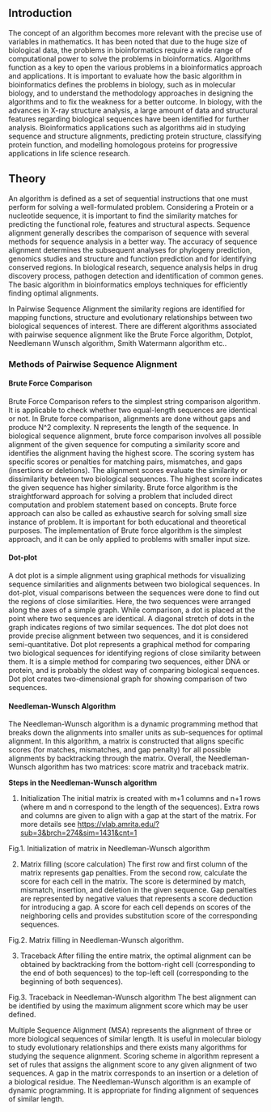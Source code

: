 ## Introduction

The concept of an algorithm becomes more relevant with the precise use of variables in mathematics. It has been noted that due to the huge size of biological data, the problems in bioinformatics require a wide range of computational power to solve the problems in bioinformatics. Algorithms function as a key to open the various problems in a bioinformatics approach and applications. It is important to evaluate how the basic algorithm in bioinformatics defines the problems in biology, such as in molecular biology, and to understand the methodology approaches in designing the algorithms and to fix the weakness for a better outcome. In biology, with the advances in X-ray structure analysis, a large amount of data and structural features regarding biological sequences have been identified for further analysis. Bioinformatics applications such as algorithms aid in studying sequence and structure alignments, predicting protein structure, classifying protein function, and modelling homologous proteins for progressive applications in life science research.


## Theory
An algorithm is defined as a set of sequential instructions that one must perform for solving a well-formulated problem. Considering a Protein or a nucleotide sequence, it is important to find the similarity matches for predicting the functional role, features and structural aspects. Sequence alignment generally describes the comparison of sequence with several methods for sequence analysis in a better way. The accuracy of sequence alignment determines the subsequent analyses for phylogeny prediction, genomics studies and structure and function prediction and for identifying conserved regions. In biological research, sequence analysis helps in drug discovery process, pathogen detection and identification of common genes. The basic algorithm in bioinformatics employs techniques for efficiently finding optimal alignments. 

In Pairwise Sequence Alignment the similarity regions are identified for mapping functions, structure and evolutionary relationships between two biological sequences of interest. There are different algorithms associated with pairwise sequence alignment like the Brute Force algorithm, Dotplot, Needlemann Wunsch algorithm, Smith Watermann algorithm etc..  

### Methods of Pairwise Sequence Alignment

#### Brute Force Comparison
Brute Force Comparison refers to the simplest string comparison algorithm. It is applicable to check whether two equal-length sequences are identical or not. In Brute force comparison, alignments are done without gaps and produce N^2 complexity. N represents the length of the sequence. In biological sequence alignment, brute force comparison involves all possible alignment of the given sequence for computing a similarity score and identifies the alignment having the highest score. The scoring system has specific scores or penalties for matching pairs, mismatches, and gaps (insertions or deletions). The alignment scores evaluate the similarity or dissimilarity between two biological sequences. The highest score indicates the given sequence has higher similarity. Brute force algorithm is the straightforward approach for solving a problem that included direct computation and problem statement based on concepts. Brute force approach can also be called as exhaustive search for solving small size instance of problem. It is important for both educational and theoretical purposes. The implementation of Brute force algorithm is the simplest approach, and it can be only applied to problems with smaller input size.

#### Dot-plot
A dot plot is a simple alignment using graphical methods for visualizing sequence similarities and alignments between two biological sequences. In dot-plot, visual comparisons between the sequences were done to find out the regions of close similarities. Here, the two sequences were arranged along the axes of a simple graph. While comparison, a dot is placed at the point where two sequences are identical. A diagonal stretch of dots in the graph indicates regions of two similar sequences. The dot plot does not provide precise alignment between two sequences, and it is considered semi-quantitative. Dot plot represents a graphical method for comparing two biological sequences for identifying regions of close similarity between them.  It is a simple method for comparing two sequences, either DNA or protein, and is probably the oldest way of comparing biological sequences. Dot plot creates two-dimensional graph for showing comparison of two sequences. 

#### Needleman-Wunsch Algorithm
The Needleman-Wunsch algorithm is a dynamic programming method that breaks down the alignments into smaller units as sub-sequences for optimal alignment. In this algorithm, a matrix is constructed that aligns specific scores (for matches, mismatches, and gap penalty) for all possible alignments by backtracking through the matrix. Overall, the Needleman-Wunsch algorithm has two matrices: score matrix and traceback matrix.

<b> Steps in the Needleman-Wunsch algorithm </b>

1.	Initialization
The initial matrix is created with m+1 columns and n+1 rows (where m and n correspond to the length of the sequences). Extra rows and columns are given to align with a gap at the start of the matrix. For more details see https://vlab.amrita.edu/?sub=3&brch=274&sim=1431&cnt=1 

 
Fig.1. Initialization of matrix in Needleman-Wunsch algorithm


2.	Matrix filling (score calculation)
The first row and first column of the matrix represents gap penalties. From the second row, calculate the score for each cell in the matrix. The score is determined by match, mismatch, insertion, and deletion in the given sequence. Gap penalties are represented by negative values that represents a score deduction for introducing a gap. A score for each cell depends on scores of the neighboring cells and provides substitution score of the corresponding sequences. 
 
Fig.2. Matrix filling in Needleman-Wunsch algorithm.


3.	Traceback
After filling the entire matrix, the optimal alignment can be obtained by backtracking from the bottom-right cell (corresponding to the end of both sequences) to the top-left cell (corresponding to the beginning of both sequences). 
 
Fig.3. Traceback in Needleman-Wunsch algorithm
The best alignment can be identified by using the maximum alignment score which may be user defined.

Multiple Sequence Alignment (MSA) represents the alignment of three or more biological sequences of similar length. It is useful in molecular biology to study evolutionary relationships and there exists many algorithms for studying the sequence alignment. Scoring scheme in algorithm represent a set of rules that assigns the alignment score to any given alignment of two sequences. A gap in the matrix corresponds to an insertion or a deletion of a biological residue. The Needleman-Wunsch algorithm is an example of dynamic programming. It is appropriate for finding alignment of sequences of similar length. 


